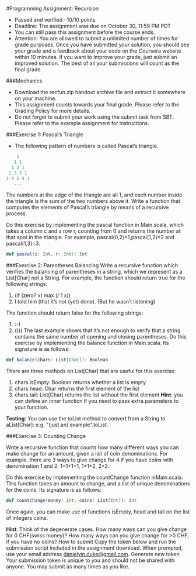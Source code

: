 #Programming Assignment: Recursion
* Passed and verified · 10/10 points
* Deadline: The assignment was due on October 30, 11:59 PM PDT
* You can still pass this assignment before the course ends.
* Attention: You are allowed to submit a unlimited number of times for grade purposes. Once you have submitted your solution, you should see your grade and a feedback about your code on the Coursera website within 10 minutes. If you want to improve your grade, just submit an improved solution. The best of all your submissions will count as the final grade.

###Mechanics
* Download the recfun.zip handout archive file and extract it somewhere on your machine.
* This assignment counts towards your final grade. Please refer to the Grading Policy for more details.
* Do not forget to submit your work using the submit task from SBT. Please refer to the example assignment for instructions.

###Exercise 1: Pascal’s Triangle

* The following pattern of numbers is called Pascal’s triangle.

```scala
    1
   1 1
  1 2 1
 1 3 3 1
1 4 6 4 1
   ...
```
The numbers at the edge of the triangle are all 1, and each number inside the triangle is the sum of the two numbers above it. Write a function that computes the elements of Pascal’s triangle by means of a recursive process.

Do this exercise by implementing the pascal function in Main.scala, which takes a column c and a row r, counting from 0 and returns the number at that spot in the triangle. For example, pascal(0,2)=1,pascal(1,2)=2 and pascal(1,3)=3.

```scala
def pascal(c: Int, r: Int): Int
```
###Exercise 2: Parentheses Balancing
Write a recursive function which verifies the balancing of parentheses in a string, which we represent as a List[Char] not a String. For example, the function should return true for the following strings:
  1. (if (zero? x) max (/ 1 x))
  2. I told him (that it’s not (yet) done). (But he wasn’t listening)

The function should return false for the following strings:
  1. :-)
  2. ())(
The last example shows that it’s not enough to verify that a string contains the same number of opening and closing parentheses.
Do this exercise by implementing the balance function in Main.scala. Its signature is as follows:

```scala
def balance(chars: List[Char]): Boolean
```
There are three methods on List[Char] that are useful for this exercise:

  1. chars.isEmpty: Boolean returns whether a list is empty
  2. chars.head: Char returns the first element of the list
  3. chars.tail: List[Char] returns the list without the first element
**Hint**: you can define an inner function if you need to pass extra parameters to your function.

**Testing**: You can use the toList method to convert from a String to aList[Char]: e.g. "(just an) example".toList.

###Exercise 3: Counting Change

Write a recursive function that counts how many different ways you can make change for an amount, given a list of coin denominations. For example, there are 3 ways to give change for 4 if you have coins with denomination 1 and 2: 1+1+1+1, 1+1+2, 2+2.

Do this exercise by implementing the countChange function inMain.scala. This function takes an amount to change, and a list of unique denominations for the coins. Its signature is as follows:

```scala
def countChange(money: Int, coins: List[Int]): Int
```
Once again, you can make use of functions isEmpty, head and tail on the list of integers coins.

**Hint**: Think of the degenerate cases. How many ways can you give change for 0 CHF(swiss money)? How many ways can you give change for >0 CHF, if you have no coins?
How to submit
Copy the token below and run the submission script included in the assignment download. When prompted, use your email address danielyin.duke@gmail.com.
Generate new token
Your submission token is unique to you and should not be shared with anyone. You may submit as many times as you like.

